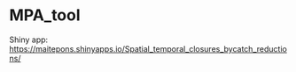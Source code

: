 # MPA_tool

Shiny app: https://maitepons.shinyapps.io/Spatial_temporal_closures_bycatch_reductions/
